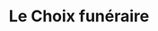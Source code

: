 ---
title: "Le Choix funéraire"
url: /la-madeleine/le-choix-funeraire/
shop: directeurs de funérailles
---